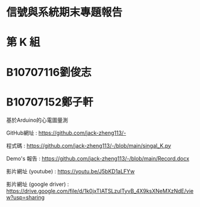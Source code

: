 # 信號與系統期末專題報告
# 第 K 組
# B10707116劉俊志
# B10707152鄭子軒
基於Arduino的心電圖量測

GitHub網址 :
https://github.com/jack-zheng113/-

程式碼 :
https://github.com/jack-zheng113/-/blob/main/singal_K.py

Demo's 報告 :
https://github.com/jack-zheng113/-/blob/main/Record.docx

影片網址 (youtube) :
https://youtu.be/J5bKD1aLFYw 

影片網址 (google driver) :
https://drive.google.com/file/d/1k0jxTIATSLzulTyvB_4X9ksXNeMXzNdE/view?usp=sharing
